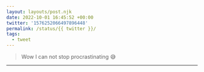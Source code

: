 ```yaml
---
layout: layouts/post.njk
date: 2022-10-01 16:45:52 +00:00
twitter: '1576252066497896448'
permalink: /status/{{ twitter }}/
tags: 
  - tweet
---
```


> Wow I can not stop procrastinating 😅

---
